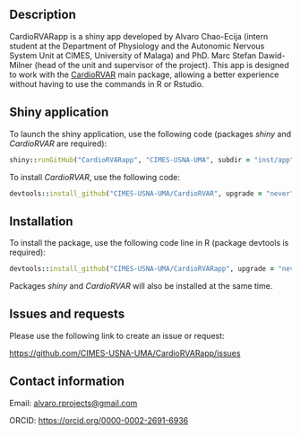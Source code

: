 ## Description

CardioRVARapp is a shiny app developed by Alvaro Chao-Ecija (intern student at the 
Department of Physiology and the Autonomic Nervous System Unit at CIMES, University of
Malaga) and PhD. Marc Stefan Dawid-Milner (head of the unit and supervisor of the project). 
This app is designed to work with the [CardioRVAR](https://github.com/CIMES-USNA-UMA/CardioRVAR) main package,
allowing a better experience without having to use the commands in R or Rstudio.

## Shiny application

To launch the shiny application, use the following code (packages *shiny* and *CardioRVAR* are required):

```ruby
shiny::runGitHub("CardioRVARapp", "CIMES-USNA-UMA", subdir = "inst/app", launch.browser = TRUE)
```

To install *CardioRVAR*, use the following code:

```ruby
devtools::install_github("CIMES-USNA-UMA/CardioRVAR", upgrade = "never")
```

## Installation

To install the package, use the following code line in R (package devtools is required):

```ruby
devtools::install_github("CIMES-USNA-UMA/CardioRVARapp", upgrade = "never")
```

Packages *shiny* and *CardioRVAR* will also be installed at the same time.

## Issues and requests

Please use the following link to create an issue or request:

https://github.com/CIMES-USNA-UMA/CardioRVARapp/issues

## Contact information

Email: alvaro.rprojects@gmail.com

ORCID: https://orcid.org/0000-0002-2691-6936
